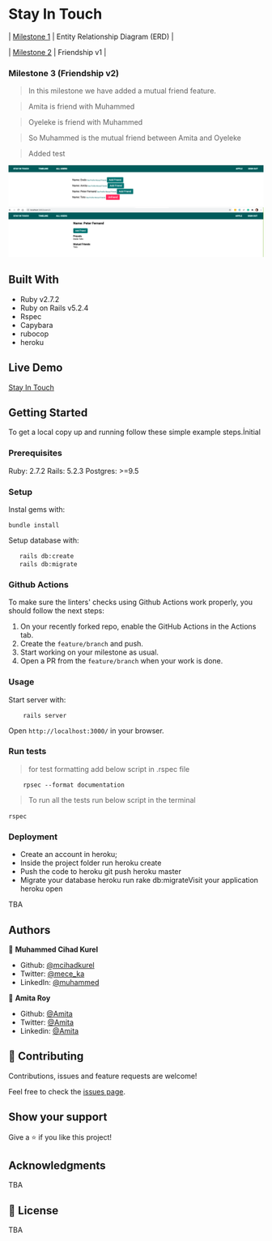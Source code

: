 # Stay In Touch

| [Milestone 1](https://github.com/mcihadkurel/Stayintouch/tree/milestone-1) | Entity Relationship Diagram (ERD) |

| [Milestone 2](https://github.com/mcihadkurel/Stayintouch/tree/milestone-2) | Friendship v1 |

### Milestone 3 (Friendship v2)

> In this milestone we have added a mutual friend feature.

> Amita is friend with Muhammed

> Oyeleke is friend with Muhammed

> So Muhammed is the mutual friend between Amita and Oyeleke

> Added test

![screenshot](./app/assets/images/ssm-3.png)
![screenshot](./app/assets/images/ss2m-3.png)

## Built With

- Ruby v2.7.2
- Ruby on Rails v5.2.4
- Rspec
- Capybara
- rubocop
- heroku

## Live Demo

[Stay In Touch](https://touchinstay.herokuapp.com/)

## Getting Started

To get a local copy up and running follow these simple example steps.İnitial

### Prerequisites

Ruby: 2.7.2
Rails: 5.2.3
Postgres: >=9.5

### Setup

Instal gems with:

```
bundle install
```

Setup database with:

```
   rails db:create
   rails db:migrate
```

### Github Actions

To make sure the linters' checks using Github Actions work properly, you should follow the next steps:

1. On your recently forked repo, enable the GitHub Actions in the Actions tab.
2. Create the `feature/branch` and push.
3. Start working on your milestone as usual.
4. Open a PR from the `feature/branch` when your work is done.

### Usage

Start server with:

```
    rails server
```

Open `http://localhost:3000/` in your browser.

### Run tests

> for test formatting add below script in .rspec file

```
    rpsec --format documentation
```

> To run all the tests run below script in the terminal

`rspec`

### Deployment

- Create an account in heroku;
- Inside the project folder run heroku create
- Push the code to heroku git push heroku master
- Migrate your database heroku run rake db:migrateVisit your application heroku open

TBA

## Authors

👤 **Muhammed Cihad Kurel**

- Github: [@mcihadkurel](https://github.com/mcihadkurel)
- Twitter: [@mece_ka](https://twitter.com/mece_ka)
- LinkedIn: [@muhammed](https://www.linkedin.com/in/muhammed-cihad-8187581a8/)

👤 **Amita Roy**

- Github: [@Amita](https://github.com/Amita-Roy)
- Twitter: [@Amita](https://twitter.com/AmitaRoy14)
- Linkedin: [@Amita](https://www.linkedin.com/in/amita-roy-3b823b68/)

## 🤝 Contributing

Contributions, issues and feature requests are welcome!

Feel free to check the [issues page](issues/).

## Show your support

Give a ⭐️ if you like this project!

## Acknowledgments

TBA

## 📝 License

TBA
